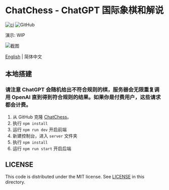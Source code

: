 # ChatChess - ChatGPT 国际象棋和解说

[![ci](https://github.com/prompt-engineering/chat-chess/actions/workflows/ci.yml/badge.svg)](https://github.com/prompt-engineering/chat-chess/actions/workflows/ci.yml)
![GitHub](https://img.shields.io/github/license/prompt-engineering/chat-chess)

演示: WIP

![截图](https://chatchessassets.s3.ap-east-1.amazonaws.com/screenshots/Screenshot+2023-04-26+at+19.16.29.png)

[English](./README.md) | 简体中文

## 本地搭建

### 请注意 ChatGPT 会随机给出不符合规则的棋，服务器会无限重复调用 OpenAI 直到得到符合规则的结果。如果你是付费用户，这些请求都会计费。

1. 从 GitHub 克隆 [ChatChess](https://github.com/prompt-engineering/chat-chess)。
2. 执行 `npm install`
3. 运行 `npm run dev` 开启前端
4. 新建控制台，进入 `server` 文件夹
5. 执行 `npm install`
6. 运行 `npm run start` 开启后端

## LICENSE

This code is distributed under the MIT license. See [LICENSE](./LICENSE) in this directory.
